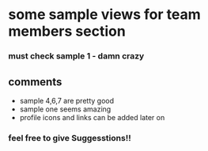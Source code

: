 # some sample views for team members section 

### must check sample 1 - damn crazy


## comments

  - sample 4,6,7 are pretty good
  - sample one seems amazing
  - profile icons and links can be added later on 


### feel free to give Suggesstions!!



